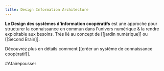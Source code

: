 ```yaml
---
title: Design Information Architecture
---
```


**Le Design des systèmes d'information coopératifs** est une approche pour structurer la connaissance en commun dans l'univers numérique & la rendre exploitable aux besoins. Très lié au concept de [[jardin numérique]] ou [[Second Brain]].

Découvrez plus en détails comment [[créer un système de connaissance coopératif]].

#Afairepousser
